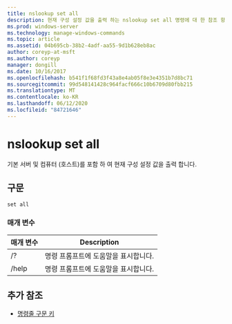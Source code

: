 ```yaml
---
title: nslookup set all
description: 현재 구성 설정 값을 출력 하는 nslookup set all 명령에 대 한 참조 항목입니다.
ms.prod: windows-server
ms.technology: manage-windows-commands
ms.topic: article
ms.assetid: 04b695cb-38b2-4adf-aa55-9d1b628eb8ac
author: coreyp-at-msft
ms.author: coreyp
manager: dongill
ms.date: 10/16/2017
ms.openlocfilehash: b541f1f68fd3f43a8e4ab05f8e3e4351b7d8bc71
ms.sourcegitcommit: 99d548141428c964facf666c10b6709d80fbb215
ms.translationtype: MT
ms.contentlocale: ko-KR
ms.lasthandoff: 06/12/2020
ms.locfileid: "84721646"
---
```

# <a name="nslookup-set-all"></a>nslookup set all

기본 서버 및 컴퓨터 (호스트)를 포함 하 여 현재 구성 설정 값을 출력 합니다.

## <a name="syntax"></a>구문

```
set all
```

### <a name="parameters"></a>매개 변수

| 매개 변수 | Description |
| --------- | ----------- |
| /? | 명령 프롬프트에 도움말을 표시합니다. |
| /help | 명령 프롬프트에 도움말을 표시합니다. |

## <a name="additional-references"></a>추가 참조

- [명령줄 구문 키](command-line-syntax-key.md)
